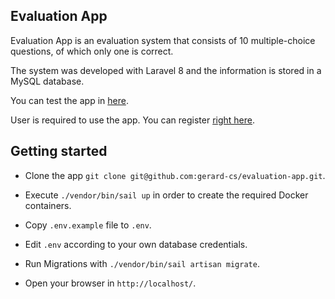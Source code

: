 ## Evaluation App

Evaluation App is an evaluation system that consists of 10 multiple-choice questions, of which only one is correct.

The system was developed with Laravel 8 and the information is stored in a MySQL database. 

You can test the app in [here](`https://phplaravel-676291-2222514.cloudwaysapps.com/`). 

User is required to use the app. You can register [right here](`https://phplaravel-676291-2222514.cloudwaysapps.com/register`).



## Getting started

- Clone the app `git clone git@github.com:gerard-cs/evaluation-app.git`.

- Execute `./vendor/bin/sail up` in order to create the required Docker containers.

- Copy `.env.example` file to `.env`.

- Edit `.env` according to your own database credentials.

- Run Migrations with `./vendor/bin/sail artisan migrate`.

- Open your browser in `http://localhost/`.
